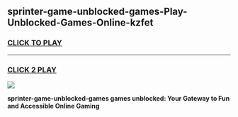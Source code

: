 
## sprinter-game-unblocked-games-Play-Unblocked-Games-Online-kzfet
<h3>
<a href="https://premium76.site?title=sprinter-game-unblocked-games&ref=25A">CLICK TO PLAY</a></h3>
<hr>

<h3>
<a href="https://premium76.site?title=sprinter-game-unblocked-games&ref=25A">CLICK 2 PLAY</a>
  
</h3>

<a href="https://premium76.site?title=sprinter-game-unblocked-games&ref=25A"><img src="https://clearcache.store/games.png"></a>


**sprinter-game-unblocked-games games unblocked: Your Gateway to Fun and Accessible Online Gaming**
